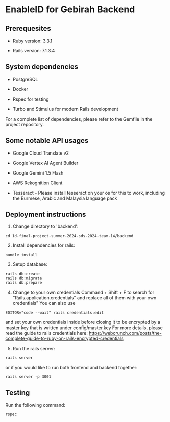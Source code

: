 # EnableID for Gebirah Backend

## Prerequesites

* Ruby version: 3.3.1

* Rails version: 7.1.3.4

## System dependencies

* PostgreSQL

* Docker

* Rspec for testing

* Turbo and Stimulus for modern Rails development

For a complete list of dependencies, please refer to the Gemfile in the project repository.

## Some notable API usages

* Google Cloud Translate v2

* Google Vertex AI Agent Builder

* Google Gemini 1.5 Flash 

* AWS Rekognition Client 

* Tesseract - Please install tesseract on your os for this to work, including the Burmese, Arabic and Malaysia language pack

## Deployment instructions

1. Change directory to 'backend':
```
cd 1d-final-project-summer-2024-sds-2024-team-14/backend
```

2. Install dependencies for rails:
```
bundle install
```

3. Setup database:
```
rails db:create
rails db:migrate
rails db:prepare
```

4. Change to your own credentials
Command + Shift + F to search for "Rails.application.credentials" and replace all of them with your own credentials"
You can also use 
```
EDITOR="code --wait" rails credentials:edit
```
and set your own credentials inside before closing it to be encrypted by a master key that is written under config/master.key
For more details, please read the guide to rails credentials here: https://webcrunch.com/posts/the-complete-guide-to-ruby-on-rails-encrypted-credentials

5. Run the rails server:
```
rails server
```
or if you would like to run both frontend and backend together:
```
rails server -p 3001
```

## Testing

Run the following command:
```
rspec
```
